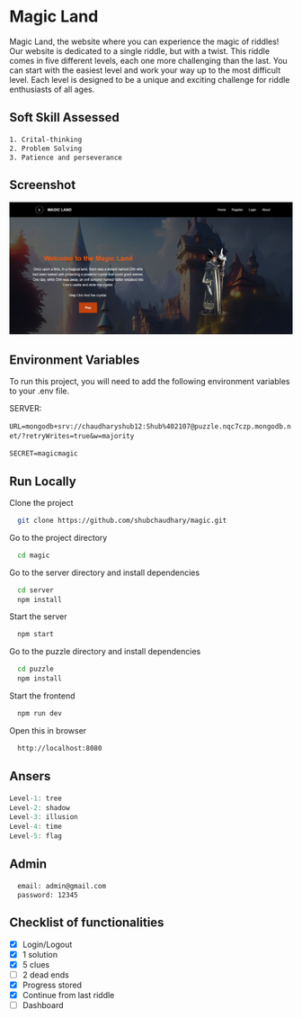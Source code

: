 
# Magic Land

Magic Land, the website where you can experience the magic of riddles!
Our website is dedicated to a single riddle, but with a twist. This riddle comes in five different levels, each one more challenging than the last. You can start with the easiest level and work your way up to the most difficult level. Each level is designed to be a unique and exciting challenge for riddle enthusiasts of all ages.


## Soft Skill Assessed
    1. Crital-thinking
    2. Problem Solving
    3. Patience and perseverance
## Screenshot

![Screenshot](screenshot.jpg)
## Environment Variables

To run this project, you will need to add the following environment variables to your .env file.

SERVER:

`URL=mongodb+srv://chaudharyshub12:Shub%402107@puzzle.nqc7czp.mongodb.net/?retryWrites=true&w=majority`

`SECRET=magicmagic`


## Run Locally

Clone the project

```bash
  git clone https://github.com/shubchaudhary/magic.git
```

Go to the project directory

```bash
  cd magic
```

Go to the server directory and install dependencies

```bash
  cd server
  npm install
```

Start the server

```bash
  npm start
```

Go to the puzzle directory and install dependencies
```bash
  cd puzzle
  npm install
```

Start the frontend

```bash
  npm run dev
```

Open this in browser
```bash
  http://localhost:8080
```

## Ansers

```javascript
Level-1: tree
Level-2: shadow
Level-3: illusion
Level-4: time
Level-5: flag
```


## Admin
```javascrip
  email: admin@gmail.com
  password: 12345
```
## Checklist of functionalities

- [x]  Login/Logout
- [x]  1 solution
- [x]  5 clues
- [ ]  2 dead ends
- [x]  Progress stored
- [x]  Continue from last riddle
- [ ]  Dashboard
